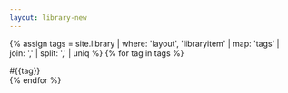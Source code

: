 ```yaml
---
layout: library-new
---
```


<!--Table-->
<div class="w-100 center flex flex-wrap">
<div class="mw8 w-100 center">

{% assign tags = site.library | where: 'layout', 'libraryitem' | map: 'tags' | join: ',' | split: ',' | uniq %}
{% for tag in tags %}
<div class="w-third-l w-100 pa3 item">
<div class="newmba-purple">#{{tag}}</div>
</div>
{% endfor %}